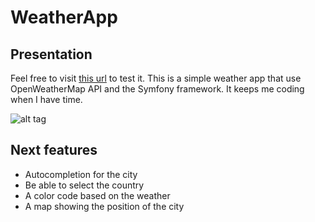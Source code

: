 # WeatherApp

## Presentation

Feel free to visit [this url](http://pacific-ridge-83881.herokuapp.com) to test it.
This is a simple weather app that use OpenWeatherMap API and the Symfony framework.
It keeps me coding when I have time.


![alt tag](https://i.imgur.com/EbKfDIl.png "Simple screenshot")


## Next features

  * Autocompletion for the city
  * Be able to select the country
  * A color code based on the weather
  * A map showing the position of the city
